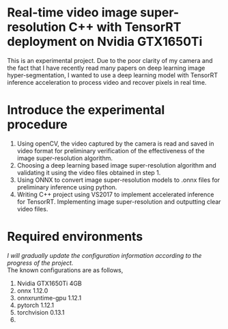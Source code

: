 # Real-time video image super-resolution C++ with TensorRT deployment on Nvidia GTX1650Ti
This is an experimental project. Due to the poor clarity of my camera and the fact that I have recently read many papers on deep learning image hyper-segmentation, I wanted to use a deep learning model with TensorRT inference acceleration to process video and recover pixels in real time.
# Introduce the experimental procedure
1. Using openCV, the video captured by the camera is read and saved in video format for preliminary verification of the effectiveness of the image super-resolution algorithm.
2. Choosing a deep learning based image super-resolution algorithm and validating it using the video files obtained in step 1.
3. Using ONNX to convert image super-resolution models to .onnx files for preliminary inference using python.
4. Writing C++ project using VS2017 to implement accelerated inference for TensorRT. Implementing image super-resolution and outputting clear video files.

# Required environments
*I will gradually update the configuration information according to the progress of the project.*  
The known configurations are as follows,
1. Nvidia GTX1650Ti 4GB
2. onnx 1.12.0
3. onnxruntime-gpu 1.12.1
4. pytorch 1.12.1
5. torchvision 0.13.1
6. 
